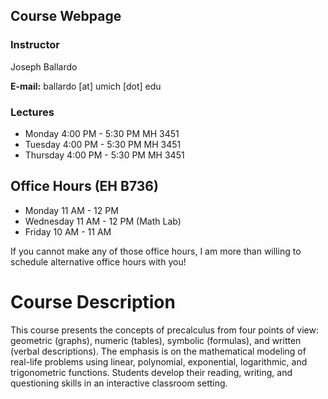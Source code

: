 ## Course Webpage

### Instructor
Joseph Ballardo

**E-mail:** ballardo [at] umich [dot] edu

### Lectures
- Monday 4:00 PM - 5:30 PM MH 3451
- Tuesday 4:00 PM - 5:30 PM MH 3451
- Thursday 4:00 PM - 5:30 PM MH 3451

## Office Hours (EH B736)
- Monday 11 AM - 12 PM
- Wednesday 11 AM - 12 PM (Math Lab)
- Friday 10 AM - 11 AM

If you cannot make any of those office hours, I am more than willing to schedule alternative office hours with you!

# Course Description

This course presents the concepts of precalculus from four points of view: geometric (graphs), numeric (tables), symbolic (formulas), and written (verbal descriptions). The emphasis is on the mathematical modeling of real-life problems using linear, polynomial, exponential, logarithmic, and trigonometric functions. Students develop their reading, writing, and questioning skills in an interactive classroom setting.
